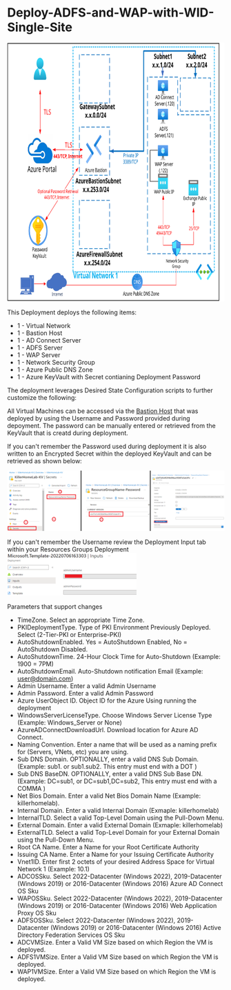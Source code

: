 # Deploy-ADFS-and-WAP-with-WID-Single-Site
<img src="./x_Images/ADFSSingleSiteWID.svg" height="600" width="800"/>

This Deployment deploys the following items:

- 1 - Virtual Network
- 1 - Bastion Host
- 1 - AD Connect Server
- 1 - ADFS Server
- 1 - WAP Server
- 1 - Network Security Group
- 1 - Azure Public DNS Zone
- 1 - Azure KeyVault with Secret contianing Deployment Password

The deployment leverages Desired State Configuration scripts to further customize the following:


All Virtual Machines can be accessed via the [Bastion Host](https://docs.microsoft.com/en-us/azure/bastion/bastion-overview) that was deployed by using the Username and Password provided during depoyment.  The password can be manually entered or retrieved from the KeyVault that is creatd during deployment.

If you can't remember the Password used during deployment it is also written to an Encrypted Secret within the deployed KeyVault and can be retrieved as shown below:

<img src="./x_Images/DeploymentPassword.png" width="600"/>

If you can't remember the Username review the Deployment Input tab within your Resources Groups Deployment
<img src="./x_Images/DeploymentUsername.png" width="300"/>

Parameters that support changes
- TimeZone.  Select an appropriate Time Zone.
- PKIDeploymentType.  Type of PKI Environment Previously Deployed.  Select (2-Tier-PKI or Enterprise-PKI)
- AutoShutdownEnabled.  Yes = AutoShutdown Enabled, No = AutoShutdown Disabled.
- AutoShutdownTime.  24-Hour Clock Time for Auto-Shutdown (Example: 1900 = 7PM)
- AutoShutdownEmail.  Auto-Shutdown notification Email (Example:  user@domain.com)
- Admin Username.  Enter a valid Admin Username
- Admin Password.  Enter a valid Admin Password
- Azure UserObject ID.  Object ID for the Azure Using running the deployment
- WindowsServerLicenseType.  Choose Windows Server License Type (Example:  Windows_Server or None)
- AzureADConnectDownloadUrl.  Download location for Azure AD Connect.
- Naming Convention. Enter a name that will be used as a naming prefix for (Servers, VNets, etc) you are using.
- Sub DNS Domain.  OPTIONALLY, enter a valid DNS Sub Domain. (Example:  sub1. or sub1.sub2.    This entry must end with a DOT )
- Sub DNS BaseDN.  OPTIONALLY, enter a valid DNS Sub Base DN. (Example:  DC=sub1, or DC=sub1,DC=sub2,    This entry must end with a COMMA )
- Net Bios Domain.  Enter a valid Net Bios Domain Name (Example:  killerhomelab).
- Internal Domain.  Enter a valid Internal Domain (Exmaple:  killerhomelab)
- InternalTLD.  Select a valid Top-Level Domain using the Pull-Down Menu.
- External Domain.  Enter a valid External Domain (Exmaple:  killerhomelab)
- ExternalTLD.  Select a valid Top-Level Domain for your External Domain using the Pull-Down Menu.
- Root CA Name.  Enter a Name for your Root Certificate Authority
- Issuing CA Name.  Enter a Name for your Issuing Certificate Authority
- Vnet1ID.  Enter first 2 octets of your desired Address Space for Virtual Network 1 (Example:  10.1)
- ADCOSSku.  Select 2022-Datacenter (Windows 2022), 2019-Datacenter (Windows 2019) or 2016-Datacenter (Windows 2016) Azure AD Connect OS Sku
- WAPOSSku.  Select 2022-Datacenter (Windows 2022), 2019-Datacenter (Windows 2019) or 2016-Datacenter (Windows 2016) Web Application Proxy OS Sku
- ADFSOSSku.  Select 2022-Datacenter (Windows 2022), 2019-Datacenter (Windows 2019) or 2016-Datacenter (Windows 2016) Active Directory Federation Services OS Sku
- ADCVMSize.  Enter a Valid VM Size based on which Region the VM is deployed.
- ADFS1VMSize.  Enter a Valid VM Size based on which Region the VM is deployed.
- WAP1VMSize.  Enter a Valid VM Size based on which Region the VM is deployed.